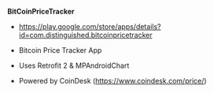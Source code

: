 **BitCoinPriceTracker**


- https://play.google.com/store/apps/details?id=com.distinguished.bitcoinpricetracker


- Bitcoin Price Tracker App


- Uses Retrofit 2 & MPAndroidChart


- Powered by CoinDesk (https://www.coindesk.com/price/)